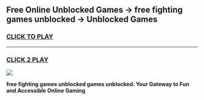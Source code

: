 
## Free Online Unblocked Games → free fighting games unblocked → Unblocked Games
<h3>
<a href="https://premium.freeplayer.one?title=free_fighting_games_unblocked&ref=21F">CLICK TO PLAY</a></h3>
<hr>

<h3>
<a href="https://premium.freeplayer.one?title=free_fighting_games_unblocked&ref=21F">CLICK 2 PLAY</a>
  
</h3>

<a href="https://premium.freeplayer.one?title=free_fighting_games_unblocked&ref=21F/"><img src="https://clearcache.store/games.png"></a>


**free fighting games unblocked games unblocked: Your Gateway to Fun and Accessible Online Gaming**
